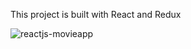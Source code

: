 This project is built with React and Redux

![reactjs-movieapp](https://github.com/fabricefo/reactjs-movieapp/assets/90900297/af4fbf6a-d8c8-41cf-84fe-d193264ed954)
